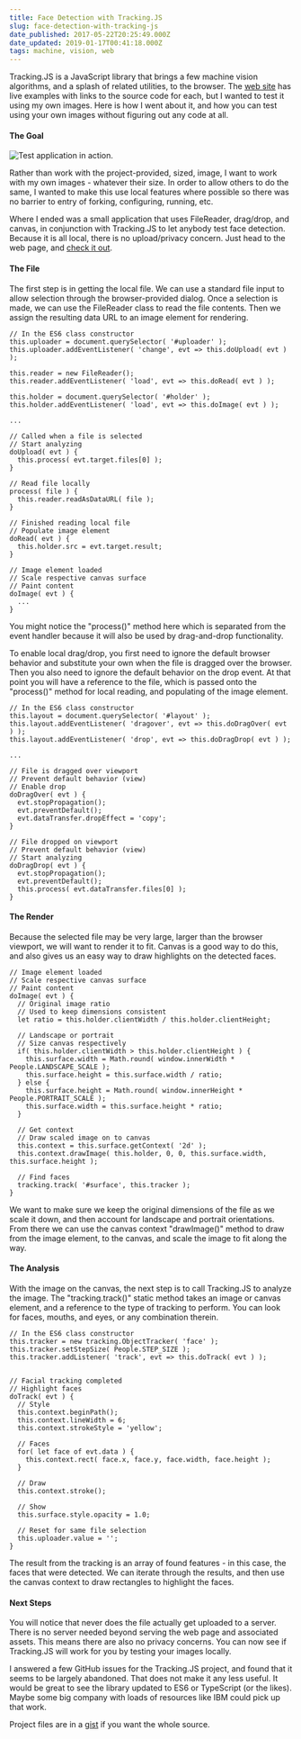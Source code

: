 ```yaml
---
title: Face Detection with Tracking.JS
slug: face-detection-with-tracking-js
date_published: 2017-05-22T20:25:49.000Z
date_updated: 2019-01-17T00:41:18.000Z
tags: machine, vision, web
---
```


Tracking.JS is a JavaScript library that brings a few machine vision algorithms, and a splash of related utilities, to the browser. The [web site](https://trackingjs.com) has live examples with links to the source code for each, but I wanted to test it using my own images. Here is how I went about it, and how you can test using your own images without figuring out any code at all.

#### The Goal

![Test application in action.](http://images.kevinhoyt.com/trackingjs.local.png)

Rather than work with the project-provided, sized, image, I want to work with my own images - whatever their size. In order to allow others to do the same, I wanted to make this use local features where possible so there was no barrier to entry of forking, configuring, running, etc.

Where I ended was a small application that uses FileReader, drag/drop, and canvas, in conjunction with Tracking.JS to let anybody test face detection. Because it is all local, there is no upload/privacy concern. Just head to the web page, and [check it out](http://temp.kevinhoyt.com/ibm/trackingjs/people/).

#### The File

The first step is in getting the local file. We can use a standard file input to allow selection through the browser-provided dialog. Once a selection is made, we can use the FileReader class to read the file contents. Then we assign the resulting data URL to an image element for rendering.

    // In the ES6 class constructor
    this.uploader = document.querySelector( '#uploader' );
    this.uploader.addEventListener( 'change', evt => this.doUpload( evt ) );
    
    this.reader = new FileReader();
    this.reader.addEventListener( 'load', evt => this.doRead( evt ) );
    
    this.holder = document.querySelector( '#holder' );
    this.holder.addEventListener( 'load', evt => this.doImage( evt ) );
    
    ...
    
    // Called when a file is selected
    // Start analyzing
    doUpload( evt ) {
      this.process( evt.target.files[0] );
    }
    
    // Read file locally
    process( file ) {
      this.reader.readAsDataURL( file );
    }
    
    // Finished reading local file
    // Populate image element
    doRead( evt ) {
      this.holder.src = evt.target.result;
    }
    
    // Image element loaded
    // Scale respective canvas surface
    // Paint content
    doImage( evt ) {
      ...
    }
    

You might notice the "process()" method here which is separated from the event handler because it will also be used by drag-and-drop functionality.

To enable local drag/drop, you first need to ignore the default browser behavior and substitute your own when the file is dragged over the browser. Then you also need to ignore the default behavior on the drop event. At that point you will have a reference to the file, which is passed onto the "process()" method for local reading, and populating of the image element.

    // In the ES6 class constructor
    this.layout = document.querySelector( '#layout' );
    this.layout.addEventListener( 'dragover', evt => this.doDragOver( evt ) );
    this.layout.addEventListener( 'drop', evt => this.doDragDrop( evt ) );
    
    ...
    
    // File is dragged over viewport
    // Prevent default behavior (view)
    // Enable drop
    doDragOver( evt ) {
      evt.stopPropagation();
      evt.preventDefault();
      evt.dataTransfer.dropEffect = 'copy';    
    }
    
    // File dropped on viewport
    // Prevent default behavior (view)
    // Start analyzing
    doDragDrop( evt ) {
      evt.stopPropagation();
      evt.preventDefault();
      this.process( evt.dataTransfer.files[0] );
    }
    

#### The Render

Because the selected file may be very large, larger than the browser viewport, we will want to render it to fit. Canvas is a good way to do this, and also gives us an easy way to draw highlights on the detected faces.

    // Image element loaded
    // Scale respective canvas surface
    // Paint content
    doImage( evt ) {
      // Original image ratio
      // Used to keep dimensions consistent
      let ratio = this.holder.clientWidth / this.holder.clientHeight;
    
      // Landscape or portrait
      // Size canvas respectively
      if( this.holder.clientWidth > this.holder.clientHeight ) {
        this.surface.width = Math.round( window.innerWidth * People.LANDSCAPE_SCALE );
        this.surface.height = this.surface.width / ratio;
      } else {
        this.surface.height = Math.round( window.innerHeight * People.PORTRAIT_SCALE );
        this.surface.width = this.surface.height * ratio;      
      }
    
      // Get context
      // Draw scaled image on to canvas
      this.context = this.surface.getContext( '2d' );
      this.context.drawImage( this.holder, 0, 0, this.surface.width, this.surface.height );    
    
      // Find faces
      tracking.track( '#surface', this.tracker );    
    }
    

We want to make sure we keep the original dimensions of the file as we scale it down, and then account for landscape and portrait orientations. From there we can use the canvas context "drawImage()" method to draw from the image element, to the canvas, and scale the image to fit along the way.

#### The Analysis

With the image on the canvas, the next step is to call Tracking.JS to analyze the image. The "tracking.track()" static method takes an image or canvas element, and a reference to the type of tracking to perform. You can look for faces, mouths, and eyes, or any combination therein.

    // In the ES6 class constructor
    this.tracker = new tracking.ObjectTracker( 'face' );
    this.tracker.setStepSize( People.STEP_SIZE );
    this.tracker.addListener( 'track', evt => this.doTrack( evt ) );
    
    
    // Facial tracking completed
    // Highlight faces
    doTrack( evt ) {
      // Style
      this.context.beginPath();
      this.context.lineWidth = 6;
      this.context.strokeStyle = 'yellow';
    
      // Faces
      for( let face of evt.data ) {
        this.context.rect( face.x, face.y, face.width, face.height );
      }
    
      // Draw
      this.context.stroke();
    
      // Show
      this.surface.style.opacity = 1.0;
    
      // Reset for same file selection
      this.uploader.value = '';
    }
    

The result from the tracking is an array of found features - in this case, the faces that were detected. We can iterate through the results, and then use the canvas context to draw rectangles to highlight the faces.

#### Next Steps

You will notice that never does the file actually get uploaded to a server. There is no server needed beyond serving the web page and associated assets. This means there are also no privacy concerns. You can now see if Tracking.JS will work for you by testing your images locally.

I answered a few GitHub issues for the Tracking.JS project, and found that it seems to be largely abandoned. That does not make it any less useful. It would be great to see the library updated to ES6 or TypeScript (or the likes). Maybe some big company with loads of resources like IBM could pick up that work.

Project files are in a [gist](https://gist.github.com/krhoyt/5b19e64fc58276a7c2f55ded7fd93a99) if you want the whole source.
